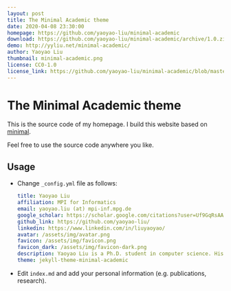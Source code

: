 ```yaml
---
layout: post
title: The Minimal Academic theme
date: 2020-04-08 23:30:00
homepage: https://github.com/yaoyao-liu/minimal-academic
download: https://github.com/yaoyao-liu/minimal-academic/archive/1.0.zip
demo: http://yyliu.net/minimal-academic/
author: Yaoyao Liu
thumbnail: minimal-academic.png
license: CC0-1.0
license_link: https://github.com/yaoyao-liu/minimal-academic/blob/master/LICENSE
---
```


# The Minimal Academic theme

This is the source code of my homepage. I build this website based on [minimal](https://github.com/orderedlist/minimal).

Feel free to use the source code anywhere you like.

## Usage

- Change `_config.yml` file as follows:

  ```yaml
  title: Yaoyao Liu
  affiliation: MPI for Informatics
  email: yaoyao.liu (at) mpi-inf.mpg.de
  google_scholar: https://scholar.google.com/citations?user=Uf9GqRsAAAAJ
  github_link: https://github.com/yaoyao-liu/
  linkedin: https://www.linkedin.com/in/liuyaoyao/
  avatar: /assets/img/avatar.png
  favicon: /assets/img/favicon.png
  favicon_dark: /assets/img/favicon-dark.png
  description: Yaoyao Liu is a Ph.D. student in computer science. His research lies in few-shot learning, meta learning, continual learning, and image generation.
  theme: jekyll-theme-minimal-academic
  ```

  

- Edit `index.md` and add your personal information (e.g. publications, research).
